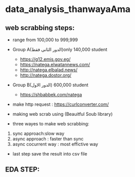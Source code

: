 # data_analysis_thanwayaAma
## web scrabbing steps:
- range from 100,000 to 999,999
- Group A(الدور الثانى فقط)only 140,000 student
     - https://g12.emis.gov.eg/
     - https://natega.elwatannews.com/
     - http://natega.elbalad.news/
     - http://natega.dostor.org/ 

- Group B(الدور الاول) 600,000 student
    - https://shbabbek.com/natega

- make http request : https://curlconverter.com/
-  making web scrab using (Beauitful Soub library)
-  three wayes to make web scrabbing:
 1. sync approach:slow way
 2. async approach : faster than sync
 3. async cocurrent way : most effictive way
- last step save the result into csv file
## EDA STEP:


